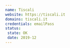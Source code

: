 ```yaml
---
name: Tiscali
website: https://tiscali.it
domains: tiscali.it
credentials: emailPass
status:
 state: OK
 date: 2019-12
---
```

